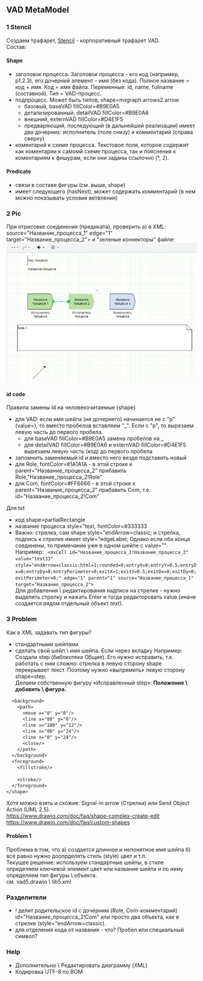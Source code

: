 ## VAD MetaModel
### 1 Stencil
Создаем трафарет, [Stencil](https://github.com/bpmbpm/doc/blob/main/BPM/graphic_editor/visio/terms.md) - корпоративный трафарет VAD.  
Состав:
#### Shape
- заголовок процесса. Заголовок процесса - его код (например, p1.2.3), его дочерний элемент - имя (без кода). Полное название = код + имя. Код = имя файла. Переменные: id, name, fullname (составной). Тип = VAD-процесс.
- подпроцесс. Может быть типов, shape=mxgraph.arrows2.arrow 
  - базовый, baseVAD fillColor=#B9E0A5
  - детализированный, detailVAD fillColor=#B9E0A6
  - внешний, externVAD fillColor=#D4E1F5
  - предваряющий, последующий (в дальнейшей реализации)
имеет два дочерних: исполнитель (поле снизу) и комментарий (справа сверху)
- коментарий к схеме процесса. Текстовое поля, которое содержит как коментарии к самомй схеме процесса, так и пояснения к коментариям к фишурам, если они заданы ссылочно (*, 2).
#### Predicate  
- связи в составе фигуры (см. выше, shape)
- имеет следующего (hasNext), может содержать комментарий (в нем можно показывать условие ветвления)

### 2 Pic
При отрисовке соединения (предиката), проверить а) в XML: source="Название_процесса_1" edge="1" target="Название_процесса_2"> и "зеленые коннекторы" файле:  
![ris11](https://github.com/bpmbpm/draw-vad/blob/main/notation/pic/VAD-notation.png)

#### id code
Правила замены id на человекочитаемые (shape)
- для VAD: если имя шейпа (не дочернего) начинается не с "p" (value=), то вместо пробелов вставляем "_". Если с "p", то вырезаем левую часть до первого пробела.
  - для baseVAD fillColor=#B9E0A5 замена пробелов на _
  - для detailVAD fillColor=#B9E0A6 и externVAD fillColor=#D4E1F5 вырезаем левую часть (код) до первого пробела
- запомнить заменяемый id и вместо него везде подставить новый
- для Role, fontColor=#1A1A1A - в этой строке к parent="Название_процесса_2" прибавить Role,"Название_процесса_2!Role"
- для Com,  fontColor=#FF6666 - в этой строке к parent="Название_процесса_2" прибавить Com, т.е. id="Название_процесса_2!Com"

Для txt
- код shape=partialRectangle
- название процесса style="text, fontColor=#333333
- Важно: стрелка, сам shape style="endArrow=classic; и стрелка, подпись к стрелке имеет style="edgeLabel;
Однако если оба конца соединены, то примечание уже в одном шейпе с value="". Например:
``` <mxCell id="Название_процесса_1!Название_процесса_2" value="text33" style="endArrow=classic;html=1;rounded=0;entryX=0;entryY=0.5;entryDx=0;entryDy=0;entryPerimeter=0;exitX=1;exitY=0.5;exitDx=0;exitDy=0;exitPerimeter=0;" edge="1" parent="1" source="Название_процесса_1" target="Название_процесса_2">```  
Для добавления \ редактирования надписи на стрелке - нужно выделить стрелку и нажать Enter и тогда редакторовать value (иначе создается рядом отдельный объект text).

### 3 Problem
Как в XML задавать тип фигуры? 
- стандартными шейпами
- сделать свой шейп \ имя шейпа. Если через вкладку 
Например: Создали step (библиотека Общие). Его нужно исправить, т.к. работать с ним сложно: стрелка в левую сторону shape перекрывает текст. Поэтому нужно «выпрямить» левую сторону shape=step.  
Делаем собственную фигуру «Исправленный step»: **Положение \ добавить \ фигура.**
``` <shape name="stencilName1" h="24" w="100" aspect="variable" strokewidth="inherit">
  <background>
    <path>
      <move x="0" y="0"/>
      <line x="80" y="0"/>
      <line x="100" y="12"/>
      <line x="80" y="24"/>
      <line x="0" y="24"/>
      <close/>
    </path>
  </background>
  <foreground>
    <fillstroke/>
    
    <stroke/>
  </foreground>
</shape>
```
Хотя можно взять и схожие: Signal-in arrow (Стрелки) или Send Object Action (UML 2.5).  
https://www.drawio.com/doc/faq/shape-complex-create-edit  
https://www.drawio.com/doc/faq/custom-shapes  
#### Problem 1
Проблема в том, что а) создается длинное и непонятное имя шейпа б) все равно нужно доопрделять стиль (style) цвет и т.п.  
Текущее решение: используем стандартные шейпы, в стиле определяем ключевой элемент цвет или название шейпа и по нему определяем тип фигуры \ объекта.  
см. vad5.drawio \ lib5.xml

### Разделители
- ! делит родительское id с дочерним (Role, Com-комментарий) id="Название_процесса_2!Com" или просто два объекта, как в стрелке (style="endArrow=classic).
- для отделения кода от названия - что? Пробел или специальный символ? 
  
### Help
- Дополнительно \ Редактировать диаграмму (XML)
- Кодировка UTF-8 no BOM
